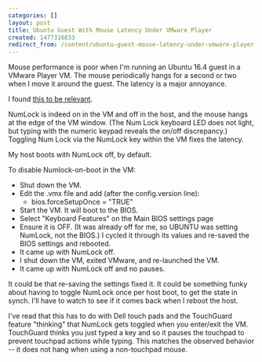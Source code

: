 ```yaml
---
categories: []
layout: post
title: Ubuntu Guest With Mouse Latency Under VMware Player
created: 1477316833
redirect_from: /content/ubuntu-guest-mouse-latency-under-vmware-player
---
```

Mouse performance is poor when I'm running an Ubuntu 16.4 guest in a VMware Player VM.  The mouse periodically hangs for a second or two when I move it around the guest.  The latency is a major annoyance.

I found [this to be relevant](http://superuser.com/questions/694464/vmware-mouse-pointer-stops-for-a-sec-when-changing-focus-to-guest).

NumLock is indeed on in the VM and off in the host, and the mouse hangs at the edge of the VM window.  (The Num Lock keyboard LED does not light, but typing with the numeric keypad reveals the on/off discrepancy.)  Toggling Num Lock via the NumLock key within the VM fixes the latency.

My host boots with NumLock off, by default.

To disable Numlock-on-boot in the VM:

* Shut down the VM.
* Edit the .vmx file and add (after the config.version line):
    * bios.forceSetupOnce = "TRUE"
* Start the VM.  It will boot to the BIOS.
* Select "Keyboard Features" on the Main BIOS settings page
* Ensure it is OFF.  (It was already off for me, so UBUNTU was setting NumLock, not the BIOS.)  I cycled it through its values and re-saved the BIOS settings and rebooted.
* It came up with NumLock off.
* I shut down the VM, exited VMware, and re-launched the VM.
* It came up with NumLock off and no pauses.

It could be that re-saving the settings fixed it.  It could be something funky about having to toggle NumLock once per host boot, to get the state in synch.  I'll have to watch to see if it comes back when I reboot the host.

I've read that this has to do with Dell touch pads and the TouchGuard feature "thinking" that NumLock gets toggled when you enter/exit the VM.  TouchGuard thinks you just typed a key and so it pauses the touchpad to prevent touchpad actions while typing.  This matches the observed behavior -- it does not hang when using a non-touchpad mouse.




 
